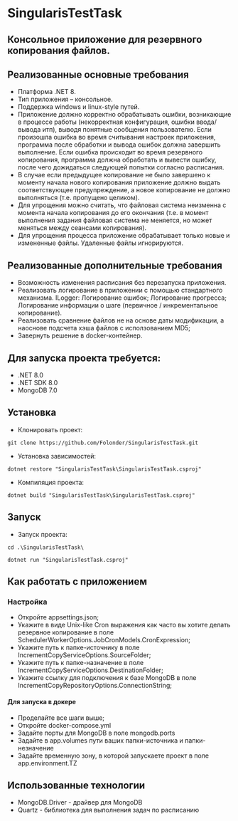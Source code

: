 # SingularisTestTask
## Консольное приложение для резервного копирования файлов.
## Реализованные основные требования
 - Платформа .NET 8.
 - Тип приложения – консольное.
 - Поддержка windows и linux-style путей.
 - Приложение должно корректно обрабатывать ошибки, возникающие в
процессе работы (некорректная конфигурация, ошибки ввода/вывода
итп), выводя понятные сообщения пользователю. Если произошла
ошибка во время считывания настроек приложения, программа после
обработки и вывода ошибок должна завершить выполнение. Если
ошибка происходит во время резервного копирования, программа
должна обработать и вывести ошибку, после чего дожидаться
следующей попытки согласно расписания.
 - В случае если предыдущее копирование не было завершено к моменту
начала нового копирования приложение должно выдать
соответствующее предупреждение, а новое копирование не должно
выполняться (т.е. пропущено целиком).
 - Для упрощения можно считать, что файловая система неизменна с
момента начала копирования до его окончания (т.е. в момент
выполнения задания файловая система не меняется, но может меняться
между сеансами копирования).
 - Для упрощения процесса приложение обрабатывает только новые и
измененные файлы. Удаленные файлы игнорируются.
## Реализованные дополнительные требования
 - Возможность изменения расписания без перезапуска приложения.
 - Реализовать логирование в приложении с помощью стандартного механизма.
ILogger: Логирование ошибок; Логирование прогресса; Логирование информации о шаге (первичное / инкрементальное копирование).
 - Реализовать сравнение файлов не на основе даты модификации, а наоснове подсчета хэша файлов с исползованием MD5;
 - Завернуть решение в docker-контейнер.
## Для запуска проекта требуется:
- .NET 8.0
- .NET SDK 8.0
- MongoDB 7.0
## Установка
- Клонировать проект:
```
git clone https://github.com/Folonder/SingularisTestTask.git
```
- Установка зависимостей:
```
dotnet restore "SingularisTestTask\SingularisTestTask.csproj"
```
- Компиляция проекта:
```
dotnet build "SingularisTestTask\SingularisTestTask.csproj"
```
## Запуск
- Запуск проекта:
```
cd .\SingularisTestTask\
```
```
dotnet run "SingularisTestTask.csproj"
```
## Как работать с приложением
### Настройка
 - Откройте appsettings.json;
 - Укажите в виде Unix-like Cron выражения как часто вы хотите делать резервное копирование в поле SchedulerWorkerOptions.JobCronModels.CronExpression;
 - Укажите путь к папке-источнику в поле IncrementCopyServiceOptions.SourceFolder;
 - Укажите путь к папке-назначение в поле IncrementCopyServiceOptions.DestinationFolder;
 - Укажите ссылку для подключения к базе MongoDB в поле IncrementCopyRepositoryOptions.ConnectionString;
#### Для запуска в докере
 - Проделайте все шаги выше;
 - Откройте docker-compose.yml
 - Задайте порты для MongoDB в поле mongodb.ports
 - Задайте в app.volumes пути ваших папки-источника и папки-незначение
 - Задайте временную зону, в которой запускаете проект в поле app.environment.TZ 

## Использованные технологии
- MongoDB.Driver - драйвер для MongoDB
- Quartz - библиотека для выполнения задач по расписанию
